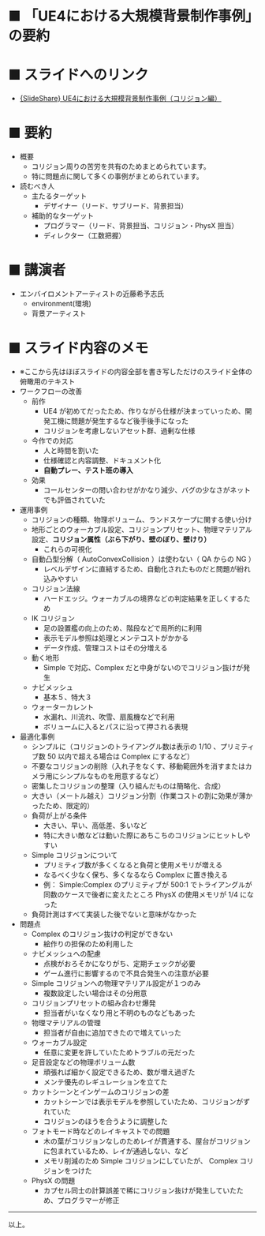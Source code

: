 # ■ 「UE4における大規模背景制作事例」の要約

# ■ スライドへのリンク
* [{SlideShare} UE4における大規模背景制作事例（コリジョン編）](https://www.slideshare.net/EpicGamesJapan/ue4-138425097)

# ■ 要約
* 概要
	* コリジョン周りの苦労を共有のためまとめられています。
	* 特に問題点に関して多くの事例がまとめられています。
* 読むべき人
	* 主たるターゲット
		* デザイナー（リード、サブリード、背景担当）
	* 補助的なターゲット
		* プログラマー（リード、背景担当、コリジョン・PhysX 担当）
		* ディレクター（工数把握）

# ■ 講演者
* エンバイロメントアーティストの近藤希予志氏
	* environment(環境)
	* 背景アーティスト

# ■ スライド内容のメモ
* ※ここから先はほぼスライドの内容全部を書き写しただけのスライド全体の俯瞰用のテキスト
* ワークフローの改善
	* 前作
		* UE4 が初めてだったため、作りながら仕様が決まっていっため、開発工機に問題が発生するなど後手後手になった
		* コリジョンを考慮しないアセット群、過剰な仕様
	* 今作での対応
		* 人と時間を割いた
		* 仕様確認と内容調整、ドキュメント化
		* **自動プレー、テスト班の導入**
	* 効果
		* コールセンターの問い合わせがかなり減少、バグの少なさがネットでも評価されていた
* 運用事例
	* コリジョンの種類、物理ボリューム、ランドスケープに関する使い分け
	* 地形ごとのウォーカブル設定、コリジョンプリセット、物理マテリアル設定、**コリジョン属性（ぶら下がり、壁のぼり、壁けり）**
		* これらの可視化
	* 自動凸型分解（ AutoConvexCollision ）は使わない（ QA からの NG ）
		* レベルデザインに直結するため、自動化されたものだと問題が紛れ込みやすい
	* コリジョン法線
		* ハードエッジ。ウォーカブルの境界などの判定結果を正しくするため
	* IK コリジョン
		* 足の設置艦の向上のため、階段などで局所的に利用
		* 表示モデル参照は処理とメンテコストがかかる
		* データ作成、管理コストはその分増える
	* 動く地形
		* Simple で対応、Complex だと中身がないのでコリジョン抜けが発生
	* ナビメッシュ
		* 基本５、特大３
	* ウォーターカレント
		* 水漏れ、川流れ、吹雪、扇風機などで利用
		* ボリュームに入るとパスに沿って押される表現
* 最適化事例
	* シンプルに（コリジョンのトライアングル数は表示の 1/10 、プリミティブ数 50 以内で超える場合は Complex にするなど）
	* 不要なコリジョンの削除（入れ子をなくす、移動範囲外を消すまたはカメラ用にシンプルなものを用意するなど）
	* 密集したコリジョンの整理（入り組んだものは簡略化、合成）
	* 大きい（メートル越え）コリジョン分割（作業コストの割に効果が薄かったため、限定的）
	* 負荷が上がる条件
		* 大きい、早い、高低差、多いなど
		* 特に大きい敵などは動いた際にあちこちのコリジョンにヒットしやすい
	* Simple コリジョンについて
		* プリミティブ数が多くくなると負荷と使用メモリが増える
		* なるべく少なく保ち、多くなるなら Complex に置き換える
		* 例： Simple:Complex のプリミティブが 500:1 でトライアングルが同数のケースで後者に変えたところ PhysX の使用メモリが 1/4 になった
	* 負荷計測はすべて実装した後でないと意味がなかった
* 問題点
	* Complex のコリジョン抜けの判定ができない
		* 絵作りの担保のため利用した
	* ナビメッシュへの配慮
		* 点検がおろそかになりがち、定期チェックが必要
		* ゲーム進行に影響するので不具合発生への注意が必要
	* Simple コリジョンへの物理マテリアル設定が１つのみ
		* 複数設定したい場合はその分用意
	* コリジョンプリセットの組み合わせ爆発
		* 担当者がいなくなり用と不明のものなどもあった
	* 物理マテリアルの管理
		* 担当者が自由に追加できたので増えていった
	* ウォーカブル設定
		* 任意に変更を許していたためトラブルの元だった
	* 足音設定などの物理ボリューム数
		* 頑張れば細かく設定できるため、数が増え過ぎた
		* メンテ優先のレギュレーションを立てた
	* カットシーンとインゲームのコリジョンの差
		* カットシーンでは表示モデルを参照していたため、コリジョンがずれていた
		* コリジョンのほうを合うように調整した
	* フォトモード時などのレイキャストでの問題
		* 木の葉がコリジョンなしのためレイが貫通する、屋台がコリジョンに包まれているため、レイが通過しない、など
		* メモリ削減のため Simple コリジョンにしていたが、 Complex コリジョンをつけた
	* PhysX の問題
		* カプセル同士の計算誤差で稀にコリジョン抜けが発生していたため、プログラマーが修正

----
以上。
